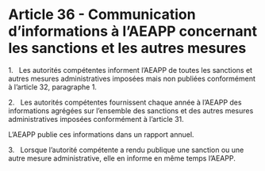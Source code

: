 # Article 36 - Communication d’informations à l’AEAPP concernant les sanctions et les autres mesures


1.   Les autorités compétentes informent l’AEAPP de toutes les sanctions et autres mesures administratives imposées mais non publiées conformément à l’article 32, paragraphe 1.

2.   Les autorités compétentes fournissent chaque année à l’AEAPP des informations agrégées sur l’ensemble des sanctions et des autres mesures administratives imposées conformément à l’article 31.

L’AEAPP publie ces informations dans un rapport annuel.

3.   Lorsque l’autorité compétente a rendu publique une sanction ou une autre mesure administrative, elle en informe en même temps l’AEAPP.
